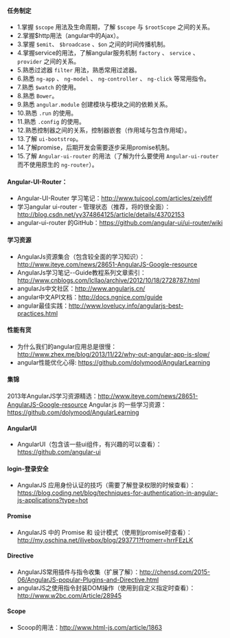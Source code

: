 #### 任务制定

- 1.掌握 `$scope` 用法及生命周期，了解 `$scope` 与 `$rootScope` 之间的关系。
- 2.掌握$http用法（angular中的Ajax）。
- 3.掌握 `$emit`、 `$broadcase` 、`$on` 之间的时间传播机制。
- 4.掌握service的用法，了解angular服务机制 `factory` 、 `service` 、 `provider` 之间的关系。
- 5.熟悉过滤器 `filter` 用法，熟悉常用过滤器。
- 6.熟悉 `ng-app` 、 `ng-model` 、 `ng-controller` 、 `ng-click` 等常用指令。
- 7.熟悉 `$watch` 的使用。
- 8.熟悉 `Bower`。
- 9.熟悉 `angular.module` 创建模块与模块之间的依赖关系。
- 10.熟悉 `.run` 的使用。
- 11.熟悉 `.config` 的使用。
- 12.熟悉控制器之间的关系，控制器嵌套（作用域与包含作用域）。
- 13.了解 `ui-bootstrop`。
- 14.了解promise，后期开发会需要逐步采用promise机制。
- 15.了解 `Angular-ui-router` 的用法（了解为什么要使用 `Angular-ui-router` 而不使用原生的 `ng-router`）。

#### Angular-UI-Router：
- Angular-UI-Router 学习笔记：http://www.tuicool.com/articles/zeiy6ff
- 学习angular ui-router - 管理状态（推荐，将的很全面）：http://blog.csdn.net/yy374864125/article/details/43702153
- angular-ui-router 的GitHub：https://github.com/angular-ui/ui-router/wiki

#### 学习资源
- AngularJs资源集合（包含较全面的学习知识）：http://www.iteye.com/news/28651-AngularJS-Google-resource
- AngularJs学习笔记--Guide教程系列文章索引：http://www.cnblogs.com/lcllao/archive/2012/10/18/2728787.html
- angularJs中文社区：http://www.angularjs.cn/
- angular中文API文档：http://docs.ngnice.com/guide
- angular最佳实践：http://www.lovelucy.info/angularjs-best-practices.html

#### 性能有货
- 为什么我们的angular应用总是很慢：http://www.zhex.me/blog/2013/11/22/why-out-angular-app-is-slow/
- angular性能优化心得: https://github.com/dolymood/AngularLearning

#### 集锦
2013年AngularJS学习资源精选：http://www.iteye.com/news/28651-AngularJS-Google-resource
Angular.js 的一些学习资源：https://github.com/dolymood/AngularLearning

#### AngularUI
- AngularUI（包含该一些ui组件，有兴趣的可以查看）：https://github.com/angular-ui

#### login-登录安全
- AngularJS 应用身份认证的技巧（需要了解登录权限的时候查看）：https://blog.coding.net/blog/techniques-for-authentication-in-angular-js-applications?type=hot

#### Promise
- AngularJS 中的 Promise 和 设计模式（使用到promise时查看）：http://my.oschina.net/ilivebox/blog/293771?fromerr=hrrFEzLK

#### Directive
- AngularJS常用插件与指令收集（扩展了解）：http://chensd.com/2015-06/AngularJS-popular-Plugins-and-Directive.html
- angularJS之使用指令封装DOM操作（使用到自定义指定时查看）：http://www.w2bc.com/Article/28945

#### Scope
- Scoop的用法：http://www.html-js.com/article/1863
